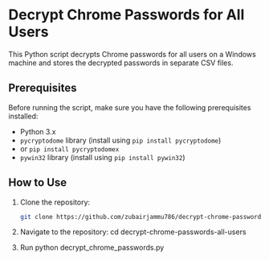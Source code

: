 # Decrypt Chrome Passwords for All Users

This Python script decrypts Chrome passwords for all users on a Windows machine and stores the decrypted passwords in separate CSV files.

## Prerequisites

Before running the script, make sure you have the following prerequisites installed:

- Python 3.x
- `pycryptodome` library (install using `pip install pycryptodome`)
- or `pip install pycryptodomex`
- `pywin32` library (install using `pip install pywin32`)

## How to Use

1. Clone the repository:

   ```bash
   git clone https://github.com/zubairjammu786/decrypt-chrome-passwords-all-users.git
   
2. Navigate to the repository:
cd decrypt-chrome-passwords-all-users

3. Run 
  python decrypt_chrome_passwords.py

